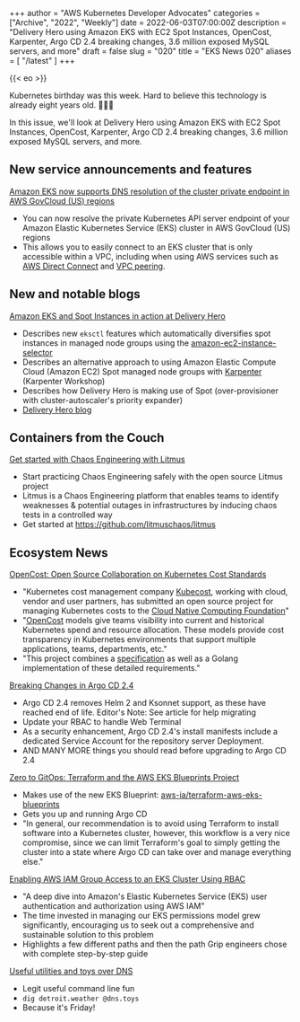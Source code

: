 +++
author = "AWS Kubernetes Developer Advocates"
categories = ["Archive", "2022", "Weekly"]
date = 2022-06-03T07:00:00Z
description = "Delivery Hero using Amazon EKS with EC2 Spot Instances, OpenCost, Karpenter, Argo CD 2.4 breaking changes, 3.6 million exposed MySQL servers, and more"
draft = false
slug = "020"
title = "EKS News 020"
aliases = [
    "/latest"
]
+++

{{< eo >}}

Kubernetes birthday was this week. Hard to believe this technology is already eight years old. 🎉🎂🥳

In this issue, we'll look at Delivery Hero using Amazon EKS with EC2 Spot Instances, OpenCost, Karpenter, Argo CD 2.4 breaking changes, 3.6 million exposed MySQL servers, and more.

## New service announcements and features

[Amazon EKS now supports DNS resolution of the cluster private endpoint in AWS GovCloud (US) regions](https://aws.amazon.com/about-aws/whats-new/2022/06/amazon-eks-supports-dns-resolution-cluster-private-endpoint-aws-govcloud-us-regions/)

* You can now resolve the private Kubernetes API server endpoint of your Amazon Elastic Kubernetes Service (EKS) cluster in AWS GovCloud (US) regions
* This allows you to easily connect to an EKS cluster that is only accessible within a VPC, including when using AWS services such as [AWS Direct Connect](https://aws.amazon.com/directconnect/) and [VPC peering](https://docs.aws.amazon.com/vpc/latest/peering/what-is-vpc-peering.html).

## New and notable blogs

[Amazon EKS and Spot Instances in action at Delivery Hero](https://aws.amazon.com/blogs/containers/amazon-eks-and-spot-instances-in-action-at-delivery-hero/)

* Describes new `eksctl` features which automatically diversifies spot instances in managed node groups using the [amazon-ec2-instance-selector](https://github.com/aws/amazon-ec2-instance-selector)
* Describes an alternative approach to using Amazon Elastic Compute Cloud (Amazon EC2) Spot managed node groups with [Karpenter](https://ec2spotworkshops.com/karpenter.html) (Karpenter Workshop)
* Describes how Delivery Hero is making use of Spot (over-provisioner with cluster-autoscaler's priority expander)
* [Delivery Hero blog](https://tech.deliveryhero.com/spot-instances-at-delivery-hero/)

## Containers from the Couch

[Get started with Chaos Engineering with Litmus](https://youtu.be/5CI8d-SKBfc)

* Start practicing Chaos Engineering safely with the open source Litmus project
* Litmus is a Chaos Engineering platform that enables teams to identify weaknesses & potential outages in infrastructures by inducing chaos tests in a controlled way
* Get started at <https://github.com/litmuschaos/litmus>

## Ecosystem News

[OpenCost: Open Source Collaboration on Kubernetes Cost Standards](https://thenewstack.io/opencost-open-source-collaboration-on-kubernetes-cost-standards/)

* "Kubernetes cost management company [Kubecost](https://www.kubecost.com/), working with cloud, vendor and user partners, has submitted an open source project for managing Kubernetes costs to the [Cloud Native Computing Foundation](https://cncf.io/?utm_content=eks-news)"
* "[OpenCost](https://github.com/kubecost/opencost) models give teams visibility into current and historical Kubernetes spend and resource allocation. These models provide cost transparency in Kubernetes environments that support multiple applications, teams, departments, etc."
* "This project combines a [specification](https://github.com/kubecost/opencost/blob/develop/spec) as well as a Golang implementation of these detailed requirements."

[Breaking Changes in Argo CD 2.4](https://blog.argoproj.io/breaking-changes-in-argo-cd-2-4-29e3c2ac30c9)

* Argo CD 2.4 removes Helm 2 and Ksonnet support, as these have reached end of life. Editor's Note: See article for help migrating
* Update your RBAC to handle Web Terminal
* As a security enhancement, Argo CD 2.4's install manifests include a dedicated Service Account for the repository server Deployment.
* AND MANY MORE things you should read before upgrading to Argo CD 2.4

[Zero to GitOps: Terraform and the AWS EKS Blueprints Project](https://superorbital.io/journal/terraform-aws-eks-blueprints/)

* Makes use of the new EKS Blueprint: [aws-ia/terraform-aws-eks-blueprints](https://github.com/aws-ia/terraform-aws-eks-blueprints)
* Gets you up and running Argo CD
* "In general, our recommendation is to avoid using Terraform to install software into a Kubernetes cluster, however, this workflow is a very nice compromise, since we can limit Terraform's goal to simply getting the cluster into a state where Argo CD can take over and manage everything else."

[Enabling AWS IAM Group Access to an EKS Cluster Using RBAC](https://eng.grip.security/enabling-aws-iam-group-access-to-an-eks-cluster-using-rbac)

* "A deep dive into Amazon's Elastic Kubernetes Service (EKS) user authentication and authorization using AWS IAM"
* The time invested in managing our EKS permissions model grew significantly, encouraging us to seek out a comprehensive and sustainable solution to this problem
* Highlights a few different paths and then the path Grip engineers chose with complete step-by-step guide

[Useful utilities and toys over DNS](https://www.dns.toys/)

* Legit useful command line fun
* `dig detroit.weather @dns.toys`
* Because it's Friday!
